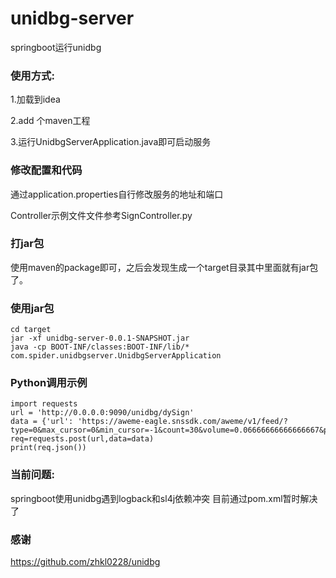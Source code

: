 # unidbg-server
springboot运行unidbg


### 使用方式:
1.加载到idea

2.add 个maven工程

3.运行UnidbgServerApplication.java即可启动服务

### 修改配置和代码
通过application.properties自行修改服务的地址和端口

Controller示例文件文件参考SignController.py
### 打jar包
使用maven的package即可，之后会发现生成一个target目录其中里面就有jar包了。
### 使用jar包
```
cd target
jar -xf unidbg-server-0.0.1-SNAPSHOT.jar
java -cp BOOT-INF/classes:BOOT-INF/lib/* com.spider.unidbgserver.UnidbgServerApplication
```
### Python调用示例
```
import requests
url = 'http://0.0.0.0:9090/unidbg/dySign'
data = {'url': 'https://aweme-eagle.snssdk.com/aweme/v1/feed/?type=0&max_cursor=0&min_cursor=-1&count=30&volume=0.06666666666666667&pull_type=2&need_relieve_aweme=0&ts=1604989727&app_type=lite&manifest_version_code=180&_rticket=1604989727594&ac=wifi&device_id=123411234&iid=123411234&os_version=8.1.0&channel=xiaoshangdian_douyin_and19&version_code=180&device_type=Pixel&language=zh&resolution=1080*1758&openudid=2dc3087ecc9addf9&update_version_code=1800&app_name=aweme&version_name=1.8.0&os_api=27&device_brand=google&ssmix=a&device_platform=android&dpi=540&aid=1128'}
req=requests.post(url,data=data)
print(req.json())
```
### 当前问题:
springboot使用unidbg遇到logback和sl4j依赖冲突
目前通过pom.xml暂时解决了
### 感谢
https://github.com/zhkl0228/unidbg
